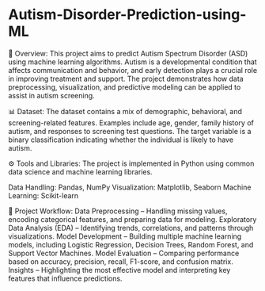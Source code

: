 # Autism-Disorder-Prediction-using-ML

📌 Overview:
This project aims to predict Autism Spectrum Disorder (ASD) using machine learning algorithms. Autism is a developmental condition that affects communication and behavior, and early detection plays a crucial role in improving treatment and support. The project demonstrates how data preprocessing, visualization, and predictive modeling can be applied to assist in autism screening.

📊 Dataset:
The dataset contains a mix of demographic, behavioral, and screening-related features. Examples include age, gender, family history of autism, and responses to screening test questions. The target variable is a binary classification indicating whether the individual is likely to have autism.

⚙️ Tools and Libraries:
The project is implemented in Python using common data science and machine learning libraries.

Data Handling: Pandas, NumPy
Visualization: Matplotlib, Seaborn
Machine Learning: Scikit-learn

🚀 Project Workflow:
Data Preprocessing – Handling missing values, encoding categorical features, and preparing data for modeling.
Exploratory Data Analysis (EDA) – Identifying trends, correlations, and patterns through visualizations.
Model Development – Building multiple machine learning models, including Logistic Regression, Decision Trees, Random Forest, and Support Vector Machines.
Model Evaluation – Comparing performance based on accuracy, precision, recall, F1-score, and confusion matrix.
Insights – Highlighting the most effective model and interpreting key features that influence predictions.
